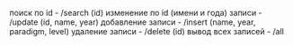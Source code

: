 поиск по id - /search (id)
изменение по id (имени и года) записи - /update (id, name, year)
добавление записи - /insert (name, year, paradigm, level)
удаление записи - /delete (id)
вывод всех записей - /all
